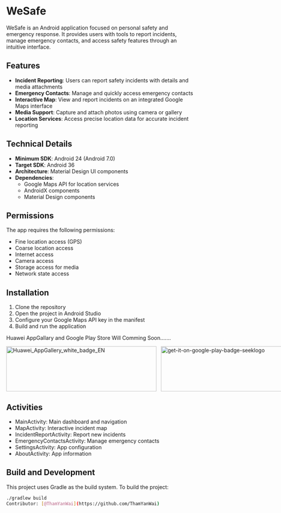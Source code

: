 # WeSafe

WeSafe is an Android application focused on personal safety and emergency response. It provides users with tools to report incidents, manage emergency contacts, and access safety features through an intuitive interface.

## Features

- **Incident Reporting**: Users can report safety incidents with details and media attachments
- **Emergency Contacts**: Manage and quickly access emergency contacts
- **Interactive Map**: View and report incidents on an integrated Google Maps interface
- **Media Support**: Capture and attach photos using camera or gallery
- **Location Services**: Access precise location data for accurate incident reporting

## Technical Details

- **Minimum SDK**: Android 24 (Android 7.0)
- **Target SDK**: Android 36
- **Architecture**: Material Design UI components
- **Dependencies**:
  - Google Maps API for location services
  - AndroidX components
  - Material Design components

## Permissions

The app requires the following permissions:
- Fine location access (GPS)
- Coarse location access
- Internet access
- Camera access
- Storage access for media
- Network state access

## Installation

1. Clone the repository
2. Open the project in Android Studio
3. Configure your Google Maps API key in the manifest
4. Build and run the application

Huawei AppGallary and Google Play Store Will Comming Soon.......

<div style="display: flex; gap: 12px; align-items: center;">
  <a href="#">
    <img
      width="400"
      height="120"
      alt="Huawei_AppGallery_white_badge_EN"
      src="https://github.com/user-attachments/assets/9a41845f-db73-40f0-8e99-a4dbf3d7c5ce"
    />
  </a>
  <a href="#">
    <img
      width="400"
      height="120"
      alt="get-it-on-google-play-badge-seeklogo"
      src="https://github.com/user-attachments/assets/ba93b018-0b7d-496c-8587-aec569c2e023"
    />
  </a>
</div>

## Activities

- MainActivity: Main dashboard and navigation
- MapActivity: Interactive incident map
- IncidentReportActivity: Report new incidents
- EmergencyContactsActivity: Manage emergency contacts
- SettingsActivity: App configuration
- AboutActivity: App information

## Build and Development

This project uses Gradle as the build system. To build the project:

```sh
./gradlew build
C o n t r i b u t o r :   [ @ T h a m Y a n W a i ] ( h t t p s : / / g i t h u b . c o m / T h a m Y a n W a i )  
 